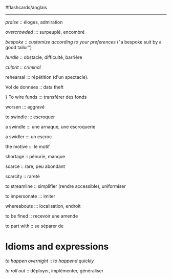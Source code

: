 #flashcards/anglais

----

_praise_ :: éloges, admiration
<!--SR:!2023-06-24,2,190-->

_overcrowded_ ::: surpeuplé, encombré
<!--SR:!2023-07-29,230,310!2025-08-03,773,308-->

_bespoke_ :: _customize according to your preferences_ ("a bespoke suit by a good tailor")
<!--SR:!2024-04-01,332,270-->

_hurdle_ :: obstacle, difficulté, barrière
<!--SR:!2024-04-26,365,270-->

*culprit* :: *criminal*
<!--SR:!2023-07-27,36,148-->

rehearsal ::: répétition (d'un spectacle).
<!--SR:!2024-01-17,257,248!2024-05-04,365,268-->

Vol de données :: data theft
<!--SR:!2025-06-23,733,328-->
}
To wire funds ::: transférer des fonds
<!--SR:!2023-11-11,190,229!2024-02-22,293,265-->

worsen ::: aggravé
<!--SR:!2024-03-21,321,289!2024-04-26,365,249-->

to swindle ::: escroquer
<!--SR:!2024-04-06,289,229!2023-08-09,96,169-->

a swindle ::: une arnaque, une escroquerie
<!--SR:!2023-10-29,185,229!2024-05-04,365,249-->

a swidler ::: un escroc
<!--SR:!2023-10-26,182,229!2024-04-26,365,249-->

the motive ::: le motif
<!--SR:!2023-11-28,207,249!2024-02-18,289,269-->

shortage :: pénurie, manque
<!--SR:!2024-04-26,365,289-->

scarce :: rare, peu abondant
<!--SR:!2023-10-09,157,229-->

scarcity :: rareté
<!--SR:!2023-10-20,176,229-->

to streamline :: simplifier (rendre accessible), uniformiser
<!--SR:!2023-07-16,80,204-->

to impersonate ::: imiter
<!--SR:!2023-06-24,2,164!2023-06-25,3,204-->

whereabouts ::: localisation, endroit
<!--SR:!2024-06-06,380,284!2024-03-14,314,284-->

to be fined :: recevoir une amende
<!--SR:!2023-06-23,2,164-->

to part with :: se séparer de
<!--SR:!2023-09-02,128,224-->

# Idioms and expressions

_to happen overnight_ :: _to happend quickly_
<!--SR:!2024-05-04,365,310-->

_to roll out_ :: déployer, implémenter, généraliser
<!--SR:!2023-07-31,87,150-->


